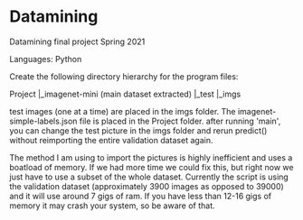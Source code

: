 # Datamining

Datamining final project Spring 2021

Languages: Python

Create the following directory hierarchy for the program files:

Project
|_imagenet-mini (main dataset extracted)
|_test
  |_imgs
  
test images (one at a time) are placed in the imgs folder. The imagenet-simple-labels.json file is placed in the Project folder. 
after running 'main', you can change the test picture in the imgs folder and rerun predict() without reimporting the entire validation dataset again.

The method I am using to import the pictures is highly inefficient and uses a boatload of memory. If we had more time we could fix this, but right now we just have to use a subset of the whole dataset. Currently the script is using the validation dataset (approximately 3900 images as opposed to 39000) and it will use around 7 gigs of ram. If you have less than 12-16 gigs of memory it may crash your system, so be aware of that. 
